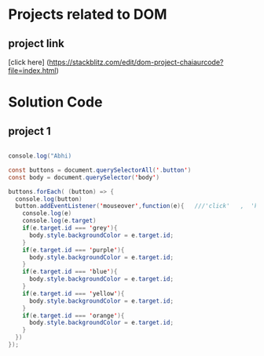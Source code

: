 # Projects related to DOM

## project link

[click here] (https://stackblitz.com/edit/dom-project-chaiaurcode?file=index.html)

# Solution Code

## project 1
```Java Script

console.log("Abhi)

const buttons = document.querySelectorAll('.button')
const body = document.querySelector('body')

buttons.forEach( (button) => {
  console.log(button)
  button.addEventListener('mouseover',function(e){   ///'click'   ,  'keydown'
    console.log(e)
    console.log(e.target)
    if(e.target.id === 'grey'){
      body.style.backgroundColor = e.target.id;
    }
    if(e.target.id === 'purple'){
      body.style.backgroundColor = e.target.id;
    }
    if(e.target.id === 'blue'){
      body.style.backgroundColor = e.target.id;
    }
    if(e.target.id === 'yellow'){
      body.style.backgroundColor = e.target.id;
    }
    if(e.target.id === 'orange'){
      body.style.backgroundColor = e.target.id;
    }
  })
});


```